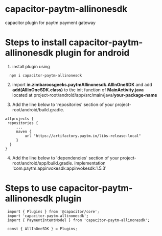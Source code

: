 # capacitor-paytm-allinonesdk
capacitor plugin for paytm payment gateway

# Steps to install capacitor-paytm-allinonesdk plugin for android

1. install plugin using
```
  npm i capacitor-paytm-allinonesdk
```

2. import **in.zimbaroosgeeks.paytmAllinonesdk.AllInOneSDK** and add **add(AllInOneSDK.class)** to the init function of **MainActivity.java** located at project-root/android/app/src/main/java/**your-package-name**

3. Add the line below to ‘repositories’ section of your project-root/android/build.gradle.
  ```
 allprojects {
   repositories {
       ...
       maven {
           url "https://artifactory.paytm.in/libs-release-local"
       }
    }
  }
  ```
  
4. Add the line below to 'dependencies' section of your project-root/android/app/build.gradle.
  implementation 'com.paytm.appinvokesdk:appinvokesdk:1.5.3'
  
# Steps to use capacitor-paytm-allinonesdk plugin
  ```
   import { Plugins } from '@capacitor/core';
   import 'capacitor-paytm-allinonesdk';
   import { PaymentIntentModel } from 'capacitor-paytm-allinonesdk';

   const { AllInOneSDK } = Plugins;
   ```
